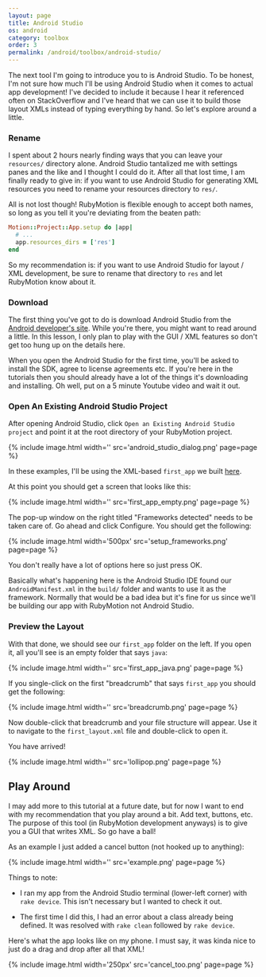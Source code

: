 ```yaml
---
layout: page
title: Android Studio
os: android
category: toolbox
order: 3
permalink: /android/toolbox/android-studio/
---
```


The next tool I'm going to introduce you to is Android Studio. To be honest, I'm not sure how much I'll be using Android Studio when it comes to actual app development! I've decided to include it because I hear it referenced often on StackOverflow and I've heard that we can use it to build those layout XMLs instead of typing everything by hand. So let's explore around a little.

### Rename

I spent about 2 hours nearly finding ways that you can leave your `resources/` directory alone. Android Studio tantalized me with settings panes and the like and I thought I could do it. After all that lost time, I am finally ready to give in: if you want to use Android Studio for generating XML resources you need to rename your resources directory to `res/`.

All is not lost though! RubyMotion is flexible enough to accept both names, so long as you tell it you're deviating from the beaten path:

```ruby
Motion::Project::App.setup do |app|
  # ...
  app.resources_dirs = ['res']
end
```

So my recommendation is: if you want to use Android Studio for layout / XML development, be sure to rename that directory to `res` and let RubyMotion know about it.

### Download

The first thing you've got to do is download Android Studio from the [Android developer's site](http://developer.android.com/sdk/index.html). While you're there, you might want to read around a little. In this lesson, I only plan to play with the GUI / XML features so don't get too hung up on the details here.

When you open the Android Studio for the first time, you'll be asked to install the SDK, agree to license agreements etc. If you're here in the tutorials then you should already have a lot of the things it's downloading and installing. Oh well, put on a 5 minute Youtube video and wait it out.

### Open An Existing Android Studio Project

After opening Android Studio, click `Open an Existing Android Studio project` and point it at the root directory of your RubyMotion project.

{% include image.html width='' src='android_studio_dialog.png' page=page %}

In these examples, I'll be using the XML-based `first_app` we built [here](http://kcerb.github.io/fruit-robot/android/firstapp/xml-ui/).

At this point you should get a screen that looks like this:

{% include image.html width='' src='first_app_empty.png' page=page %}

The pop-up window on the right titled "Frameworks detected" needs to be taken care of. Go ahead and click Configure. You should get the following:

{% include image.html width='500px' src='setup_frameworks.png' page=page %}

You don't really have a lot of options here so just press OK.

Basically what's happening here is the Android Studio IDE found our `AndroidManifest.xml` in the `build/` folder and wants to use it as the framework. Normally that would be a bad idea but it's fine for us since we'll be building our app with RubyMotion not Android Studio.

### Preview the Layout

With that done, we should see our `first_app` folder on the left. If you open it, all you'll see is an empty folder that says `java`:

{% include image.html width='' src='first_app_java.png' page=page %}

If you single-click on the first "breadcrumb" that says `first_app` you should get the following:

{% include image.html width='' src='breadcrumb.png' page=page %}

Now double-click that breadcrumb and your file structure will appear. Use it to navigate to the `first_layout.xml` file and double-click to open it.

You have arrived!

{% include image.html width='' src='lollipop.png' page=page %}

## Play Around

I may add more to this tutorial at a future date, but for now I want to end with my recommendation that you play around a bit. Add text, buttons, etc. The purpose of this tool (in RubyMotion development anyways) is to give you a GUI that writes XML. So go have a ball!

As an example I just added a cancel button (not hooked up to anything):

{% include image.html width='' src='example.png' page=page %}

Things to note:

* I ran my app from the Android Studio terminal (lower-left corner) with `rake device`. This isn't necessary but I wanted to check it out.

* The first time I did this, I had an error about a class already being defined. It was resolved with `rake clean` followed by `rake device`.


Here's what the app looks like on my phone. I must say, it was kinda nice to just do a drag and drop after all that XML!

{% include image.html width='250px' src='cancel_too.png' page=page %}
